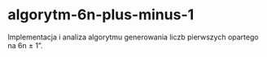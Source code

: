 # algorytm-6n-plus-minus-1
Implementacja i analiza algorytmu generowania liczb pierwszych opartego na 6n ± 1”.
